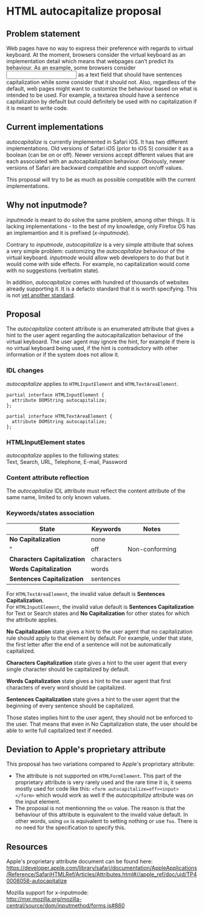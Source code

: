 # HTML autocapitalize proposal

## Problem statement

Web pages have no way to express their preference with regards to virtual keyboard. At the moment, browsers consider the virtual keyboard as an implementation detail which means that webpages can’t predict its behaviour. As an example, some browsers consider <input type=’text’> as a text field that should have sentences capitalization while some consider that it should not. Also, regardless of the default, web pages might want to customize the behaviour based on what is intended to be used. For example, a textarea should have a sentence capitalization by default but could definitely be used with no capitalization if it is meant to write code.

## Current implementations

_autocapitalize_ is currently implemented in Safari iOS. It has two different implementations. Old versions of Safari iOS (prior to iOS 5) consider it as a boolean (can be on or off). Newer versions accept different values that are each associated with an autocapitalization behaviour. Obviously, newer versions of Safari are backward compatible and support on/off values.

This proposal will try to be as much as possible compatible with the current implementations.

## Why not inputmode?

_inputmode_ is meant to do solve the same problem, among other things. It is lacking implementations - to the best of my knowledge, only Firefox OS has an implemantion and it is prefixed (_x-inputmode_).

Contrary to _inputmode_, _autocapitalize_ is a very simple attribute that solves a very simple problem: customizing the _autocapitalize_ behaviour of the virtual keyboard. _inputmode_ would allow web developers to do that but it would come with side effects. For example, no capitalization would come with no suggestions (verbatim state).

In addition, _autocapitalize_ comes with hundred of thousands of websites already supporting it. It is a defacto standard that it is worth specifying. This is not [yet another standard](https://xkcd.com/927/).

## Proposal

The _autocapitalize_ content attribute is an enumerated attribute that gives a hint to the user agent regarding the autocapitalization behaviour of the virtual keyboard. The user agent may ignore the hint, for example if there is no virtual keyboard being used, if the hint is contradictory with other information or if the system does not allow it.

### IDL changes

_autocapitalize_ applies to ```HTMLInputElement``` and ```HTMLTextAreaElement```.

```
partial interface HTMLInputElement {
  attribute DOMString autocapitalize;
};

partial interface HTMLTextAreaElement {
  attribute DOMString autocapitalize;
};
```

### HTMLInputElement states

_autocapitalize_ applies to the following states:  
Text, Search, URL, Telephone, E-mail, Password

### Content attribute reflection

The _autocapitalize_ IDL attribute must reflect the content attribute of the same name, limited to only known values.

### Keywords/states association

State | Keywords | Notes
------|----------|-------
__No Capitalization__ | none | 
 " | off | Non-conforming
__Characters Capitalization__ | characters | 
__Words Capitalization__ | words | 
__Sentences Capitalization__ | sentences | 

For ```HTMLTextAreaElement```, the invalid value default is __Sentences Capitalization__.  
For ```HTMLInputElement```, the invalid value default is __Sentences Capitalization__ for Text or Search states and __No Capitalization__ for other states for which the attribute applies.

__No Capitalization__ state gives a hint to the user agent that no capitalization rule should apply to that element by default. For example, under that state, the first letter after the end of a sentence will not be automatically capitalized.

__Characters Capitalization__ state gives a hint to the user agent that every single character should be capitalized by default.

__Words Capitalization__ state gives a hint to the user agent that first characters of every word should be capitalized.

__Sentences Capitalization__ state gives a hint to the user agent that the beginning of every sentence should be capitalized.

Those states implies hint to the user agent, they should not be enforced to the user. That means that even in No Capitalization state, the user should be able to write full capitalized text if needed.

## Deviation to Apple's proprietary attribute

This proposal has two variations compared to Apple's propriotary attribute:  
* The attribute is not supported on ```HTMLFormElement```. This part of the proprietary attribute is very rarely used and the rare time it is, it seems mostly used for code like this: ```<form autocapitalize=off><input></form>``` which would work as well if the _autocapitalize_ attribute was on the input element.
* The proposal is not mentionning the ```on``` value. The reason is that the behaviour of this attribute is equivalent to the invalid value default. In other words, using ```on``` is equivalent to setting nothing or use ```foo```. There is no need for the specification to specify this.

## Resources

Apple's proprietary attribute document can be found here:  
https://developer.apple.com/library/safari/documentation/AppleApplications/Reference/SafariHTMLRef/Articles/Attributes.html#//apple_ref/doc/uid/TP40008058-autocapitalize

Mozilla support for x-inputmode:  
http://mxr.mozilla.org/mozilla-central/source/dom/inputmethod/forms.js#860
